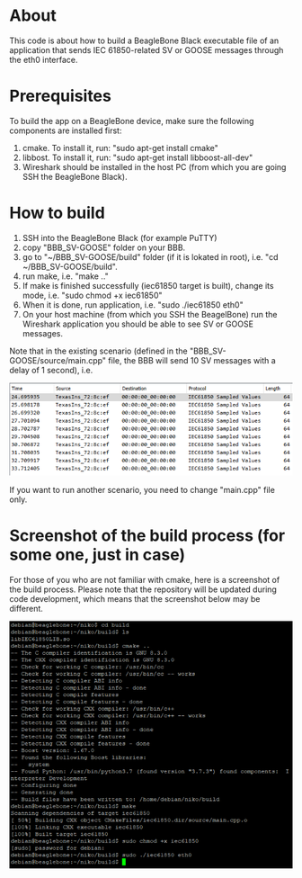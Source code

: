 # About
This code is about how to build a BeagleBone Black executable file of an application that sends IEC 61850-related SV or GOOSE messages through the eth0 interface.

# Prerequisites
To build the app on a BeagleBone device, make sure the following components are installed first:
1. cmake. To install it, run: "sudo apt-get install cmake"
2. libbost. To install it, run: "sudo apt-get install libboost-all-dev"
3. Wireshark should be installed in the host PC (from which you are going SSH the BeagleBone Black).

# How to build
1. SSH into the BeagleBone Black (for example PuTTY)
2. copy "BBB_SV-GOOSE" folder on your BBB.
3. go to "~/BBB_SV-GOOSE/build" folder (if it is lokated in root), i.e. "cd ~/BBB_SV-GOOSE/build".
4. run make, i.e. "make .."
5. If make is finished successfully (iec61850 target is built), change its mode, i.e. "sudo chmod +x iec61850"
6. When it is done, run application, i.e. "sudo ./iec61850 eth0"
7. On your host machine (from which you SSH the BeagelBone) run the Wireshark application you should be able to see SV or GOOSE messages.

Note that in the existing scenario (defined in the "BBB_SV-GOOSE/source/main.cpp" file, the BBB will send 10 SV messages with a delay of 1 second), i.e.

![alt text](https://github.com/mrv-king/BBB_SV-GOOSE/blob/main/SV_BBB.PNG)

If you want to run another scenario, you need to change "main.cpp" file only.

# Screenshot of the build process (for some one, just in case)
For those of you who are not familiar with cmake, here is a screenshot of the build process. Please note that the repository will be updated during code development, which means that the screenshot below may be different.

![alt text](https://github.com/mrv-king/BBB_SV-GOOSE/blob/main/build_BBB.PNG)

